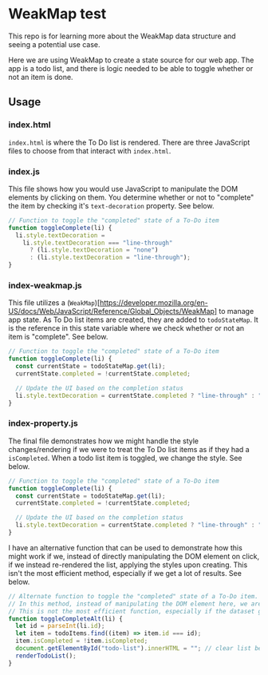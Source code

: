 # WeakMap test

This repo is for learning more about the WeakMap data structure and seeing a potential use case.

Here we are using WeakMap to create a state source for our web app. The app is a todo list, and there is logic needed to be able to toggle whether or not an item is done.

## Usage

### index.html

`index.html` is where the To Do list is rendered. There are three JavaScript files to choose from that interact with `index.html`.

### index.js

This file shows how you would use JavaScript to manipulate the DOM elements by clicking on them. You determine whether or not to "complete" the item by checking it's `text-decoration` property. See below.

```javascript
// Function to toggle the "completed" state of a To-Do item
function toggleComplete(li) {
  li.style.textDecoration =
    li.style.textDecoration === "line-through"
      ? (li.style.textDecoration = "none")
      : (li.style.textDecoration = "line-through");
}
```

### index-weakmap.js

This file utilizes a (`WeakMap`)[https://developer.mozilla.org/en-US/docs/Web/JavaScript/Reference/Global_Objects/WeakMap] to manage app state. As To Do list items are created, they are added to `todoStateMap`. It is the reference in this state variable where we check whether or not an item is "complete". See below.

```javascript
// Function to toggle the "completed" state of a To-Do item
function toggleComplete(li) {
  const currentState = todoStateMap.get(li);
  currentState.completed = !currentState.completed;

  // Update the UI based on the completion status
  li.style.textDecoration = currentState.completed ? "line-through" : "none";
}
```

### index-property.js

The final file demonstrates how we might handle the style changes/rendering if we were to treat the To Do list items as if they had a `isCompleted`. When a todo list item is toggled, we change the style. See below.

```javascript
// Function to toggle the "completed" state of a To-Do item
function toggleComplete(li) {
  const currentState = todoStateMap.get(li);
  currentState.completed = !currentState.completed;

  // Update the UI based on the completion status
  li.style.textDecoration = currentState.completed ? "line-through" : "none";
}
```

I have an alternative function that can be used to demonstrate how this might work if we, instead of directly manipulating the DOM element on click, if we instead re-rendered the list, applying the styles upon creating. This isn't the most efficient method, especially if we get a lot of results. See below.

```javascript
// Alternate function to toggle the "completed" state of a To-Do item.
// In this method, instead of manipulating the DOM element here, we are simply re-rendering the list.
// This is not the most efficient function, especially if the dataset gets large.
function toggleCompleteAlt(li) {
  let id = parseInt(li.id);
  let item = todoItems.find((item) => item.id === id);
  item.isCompleted = !item.isCompleted;
  document.getElementById("todo-list").innerHTML = ""; // clear list before re-rendering
  renderTodoList();
}
```
